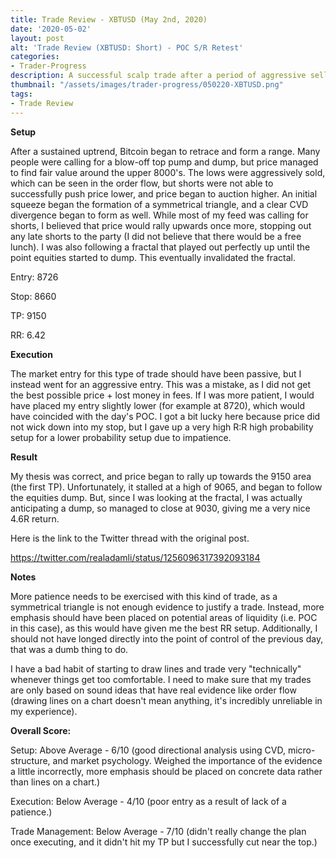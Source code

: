 ```yaml
---
title: Trade Review - XBTUSD (May 2nd, 2020)
date: '2020-05-02'
layout: post
alt: 'Trade Review (XBTUSD: Short) - POC S/R Retest'
categories:
- Trader-Progress
description: A successful scalp trade after a period of aggressive selling by shorts and successful defense and micro-structure reclaim by longs.
thumbnail: "/assets/images/trader-progress/050220-XBTUSD.png"
tags:
- Trade Review
---
```


**Setup**

After a sustained uptrend, Bitcoin began to retrace and form a range. Many people were calling for a blow-off top pump and dump, but price managed to find fair value around the upper 8000's. The lows were aggressively sold, which can be seen in the order flow, but shorts were not able to successfully push price lower, and price began to auction higher. An initial squeeze began the formation of a symmetrical triangle, and a clear CVD divergence began to form as well. While most of my feed was calling for shorts, I believed that price would rally upwards once more, stopping out any late shorts to the party (I did not believe that there would be a free lunch). I was also following a fractal that played out perfectly up until the point equities started to dump. This eventually invalidated the fractal.

Entry: 8726

Stop: 8660

TP: 9150

RR: 6.42

**Execution**

The market entry for this type of trade should have been passive, but I instead went for an aggressive entry. This was a mistake, as I did not get the best possible price + lost money in fees. If I was more patient, I would have placed my entry slightly lower (for example at 8720), which would have coincided with the day's POC. I got a bit lucky here because price did not wick down into my stop, but I gave up a very high R:R high probability setup for a lower probability setup due to impatience.

**Result**

My thesis was correct, and price began to rally up towards the 9150 area (the first TP). Unfortunately, it stalled at a high of 9065, and began to follow the equities dump. But, since I was looking at the fractal, I was actually anticipating a dump, so managed to close at 9030, giving me a very nice 4.6R return.

Here is the link to the Twitter thread with the original post.

https://twitter.com/realadamli/status/1256096317392093184

**Notes**

More patience needs to be exercised with this kind of trade, as a symmetrical triangle is not enough evidence to justify a trade. Instead, more emphasis should have been placed on potential areas of liquidity (i.e. POC in this case), as this would have given me the best RR setup. Additionally, I should not have longed directly into the point of control of the previous day, that was a dumb thing to do.

I have a bad habit of starting to draw lines and trade very "technically" whenever things get too comfortable. I need to make sure that my trades are only based on sound ideas that have real evidence like order flow (drawing lines on a chart doesn't mean anything, it's incredibly unreliable in my experience).


**Overall Score:**

Setup: Above Average - 6/10 (good directional analysis using CVD, micro-structure, and market psychology. Weighed the importance of the evidence a little incorrectly, more emphasis should be placed on concrete data rather than lines on a chart.)

Execution: Below Average - 4/10 (poor entry as a result of lack of a patience.)

Trade Management: Below Average - 7/10 (didn't really change the plan once executing, and it didn't hit my TP but I successfully cut near the top.)
